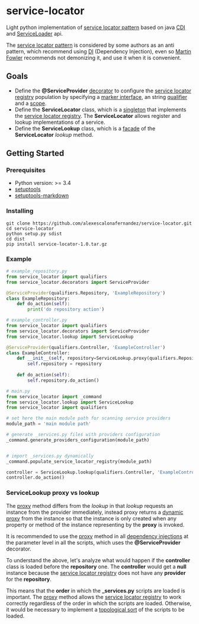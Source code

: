 # service-locator
Light python implementation of [service locator pattern](https://en.wikipedia.org/wiki/Service_locator_pattern) based on java [CDI](https://www.sitepoint.com/introduction-contexts-dependency-injection-cdi/) and [ServiceLoader](https://docs.oracle.com/javase/7/docs/api/java/util/ServiceLoader.html) api.

The [service locator pattern](https://en.wikipedia.org/wiki/Service_locator_pattern) is considered by some authors as an anti pattern, which recommend using [DI](https://en.wikipedia.org/wiki/Dependency_injection) (Dependency Injection), even so [Martin Fowler](https://martinfowler.com/articles/injection.html) recommends not demonizing it, and use it when it is convenient.

## Goals
* Define the **@ServiceProvider** [decorator](http://farmdev.com/src/secrets/decorator/index.html) to configure the [service locator registry](https://en.wikipedia.org/wiki/Service_locator_pattern) population by specifying a [marker interface](https://en.wikipedia.org/wiki/Marker_interface_pattern), an string [qualifier](https://docs.oracle.com/cd/E19798-01/821-1841/gjbck/index.html) and a [scope](https://en.wikipedia.org/wiki/Scope_(computer_science)).
* Define the **ServiceLocator** class, which is a [singleton](https://en.wikipedia.org/wiki/Singleton_pattern) that implements the [service locator registry](https://en.wikipedia.org/wiki/Service_locator_pattern). The **ServiceLocator** allows register and lookup implementations of a service.
* Define the **ServiceLookup** class, which is a [facade](https://en.wikipedia.org/wiki/Facade_pattern) of the **ServiceLocator** *lookup* method.

## Getting Started
### Prerequisites
* Python version: >= 3.4
* [setuptools](https://pypi.python.org/pypi/setuptools)
* [setuptools-markdown](https://pypi.python.org/pypi/setuptools-markdown)

### Installing
```
git clone https://github.com/alexescalonafernandez/service-locator.git
cd service-locator
python setup.py sdist
cd dist
pip install service-locator-1.0.tar.gz
```

### Example
```python
# example_repository.py
from service_locator import qualifiers
from service_locator.decorators import ServiceProvider

@ServiceProvider(qualifiers.Repository, 'ExampleRepository')
class ExampleRepository:
    def do_action(self):
        print('do repository action')
```

```python
# example_controller.py
from service_locator import qualifiers
from service_locator.decorators import ServiceProvider
from service_locator.lookup import ServiceLookup

@ServiceProvider(qualifiers.Controller, 'ExampleController')
class ExampleController:
    def __init__(self, repository=ServiceLookup.proxy(qualifiers.Repository, 'ExampleRepository')):
        self.repository = repository
    
    def do_action(self):
        self.repository.do_action()
```

```python
# main.py
from service_locator import _command
from service_locator.lookup import ServiceLookup
from service_locator import qualifiers

# set here the main module path for scanning service providers
module_path = 'main module path'

# generate _services.py files with providers configuration
_command.generate_providers_configuration(module_path)


# import _services.py dynamically
_command.populate_service_locator_registry(module_path)

controller = ServiceLookup.lookup(qualifiers.Controller, 'ExampleController')
controller.do_action()
```

### ServiceLookup proxy vs lookup
The [proxy](https://en.wikipedia.org/wiki/Proxy_pattern) method differs from the *lookup* in that *lookup* requests an instance from the provider immediately, instead proxy returns a [dynamic proxy](https://en.wikipedia.org/wiki/Proxy_pattern) from the instance so that the instance is only created when any property or method of the instance representing by the **proxy** is invoked.

It is recommended to use the [proxy](https://en.wikipedia.org/wiki/Proxy_pattern) method in all [dependency injections](https://en.wikipedia.org/wiki/Dependency_injection) at the parameter level in all the scripts, which uses the **@ServiceProvider** decorator.
 
To understand the above, let's analyze what would happen if the **controller** class is loaded before the **repository** one. The **controller** would get a **null** instance because the [service locator registry](https://en.wikipedia.org/wiki/Service_locator_pattern) does not have any **provider** for the **repository**.

This means that the **order** in which the **_services.py** scripts are loaded is important. 
The [proxy](https://en.wikipedia.org/wiki/Proxy_pattern) method allows the [service locator registry](https://en.wikipedia.org/wiki/Service_locator_pattern) to work correctly regardless of the order in which the scripts are loaded.
Otherwise, it would be necessary to implement a [topological sort](https://en.wikipedia.org/wiki/Topological_sorting) of the scripts to be loaded.
